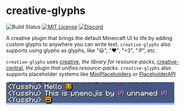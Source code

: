 # creative-glyphs
![Build Status](https://img.shields.io/github/actions/workflow/status/unnamed/glyphs/build.yml?branch=main)
[![MIT License](https://img.shields.io/badge/license-MIT-blue)](license.txt)
[![Discord](https://img.shields.io/discord/683899335405994062)](https://discord.gg/xbba2fy)

A creative plugin that brings the default Minecraft UI to life by
adding custom glyphs to anywhere you can write text. `creative-glyphs`
also supports  using glyphs as glyphs, like ":smiley:", ":heart:", "<3",
":P", etc.

`creative-glyphs` uses [creative](https://unnamed.team/docs/creative),
*the library for resource-packs*, [creative-central](https://unnamed.team/docs/creative-central),
*the plugin that unifies resource-packs*. `creative-glyphs` also supports
placeholder systems like [MiniPlaceholders](https://github.com/MiniPlaceholders/MiniPlaceholders)
or [PlaceholderAPI](https://github.com/PlaceholderAPI/PlaceholderAPI)

![Screenshot](./.github/screenshot.png)
